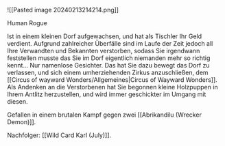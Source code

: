 
![[Pasted image 20240213214214.png]]

Human Rogue

Ist in einem kleinen Dorf aufgewachsen, und hat als Tischler Ihr Geld verdient.
Aufgrund zahlreicher Überfälle sind im Laufe der Zeit jedoch all Ihre Verwandten und Bekannten verstorben, sodass Sie irgendwann feststellen musste das Sie im Dorf eigentlich niemanden mehr so richtig kennt... Nur namenlose Gesichter.
Das hat Sie dazu bewegt das Dorf zu verlassen, und sich einem umherziehenden Zirkus anzuschließen, dem [[Circus of wayward Wonders/Allgemeines|Circus of Wayward Wonders]].
Als Andenken an die Verstorbenen hat Sie begonnen kleine Holzpuppen in Ihrem Antlitz herzustellen, und wird immer geschickter im Umgang mit diesen. 

Gefallen in einem brutalen Kampf gegen zwei [[Abrikandilu (Wrecker Demon)]].

Nachfolger: [[Wild Card Karl (July)]].